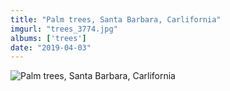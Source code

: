 ```yaml
---
title: "Palm trees, Santa Barbara, Carlifornia"
imgurl: "trees_3774.jpg"
albums: ['trees']
date: "2019-04-03"
---
```

![Palm trees, Santa Barbara, Carlifornia](https://apfbvvpren.cloudimg.io/width/cdn/n/n/https://raw.githubusercontent.com/wpix/solid-pipix/master/photos/trees_3774.jpg)